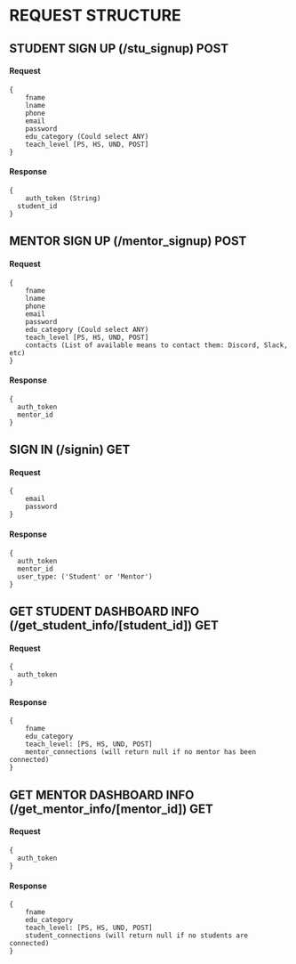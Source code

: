# REQUEST STRUCTURE

## STUDENT SIGN UP (/stu_signup) POST
#### Request
```
{
	fname
	lname
	phone
	email
	password
	edu_category (Could select ANY)
	teach_level [PS, HS, UND, POST]
}
```

#### Response
```
{
	auth_token (String)
  student_id
}
```


## MENTOR SIGN UP (/mentor_signup) POST
#### Request
```
{
	fname
	lname
	phone
	email
	password
	edu_category (Could select ANY)
	teach_level [PS, HS, UND, POST]
	contacts (List of available means to contact them: Discord, Slack, etc)
}
```
#### Response
```
{
  auth_token
  mentor_id
}
```

## SIGN IN (/signin) GET
#### Request
```
{
	email
	password	
}
```
#### Response
```
{
  auth_token
  mentor_id
  user_type: ('Student' or 'Mentor')
}
```

## GET STUDENT DASHBOARD INFO (/get_student_info/[student_id]) GET
#### Request
```
{
  auth_token
}
```
#### Response
```
{
	fname
	edu_category
	teach_level: [PS, HS, UND, POST]
	mentor_connections (will return null if no mentor has been connected)
}
```

## GET MENTOR DASHBOARD INFO (/get_mentor_info/[mentor_id]) GET
#### Request
```
{
  auth_token
}
```
#### Response
```
{
	fname
	edu_category
	teach_level: [PS, HS, UND, POST]
	student_connections (will return null if no students are connected)
}
```